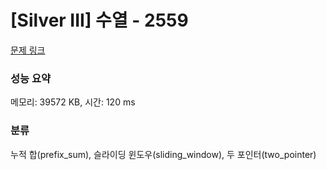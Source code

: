 # [Silver III] 수열 - 2559 

[문제 링크](https://www.acmicpc.net/problem/2559) 

### 성능 요약

메모리: 39572 KB, 시간: 120 ms

### 분류

누적 합(prefix_sum), 슬라이딩 윈도우(sliding_window), 두 포인터(two_pointer)

